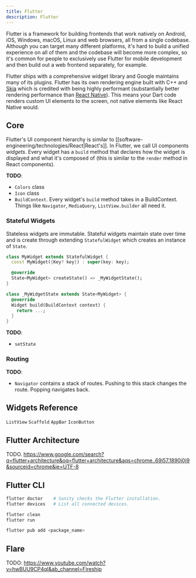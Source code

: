 ```yaml
---
title: Flutter
description: Flutter
---
```


Flutter is a framework for building frontends that work natively on Android, iOS, Windows, macOS, Linux and web browsers, all from a single codebase. Although you can target many different platforms, it's hard to build a unified experience on all of them and the codebase will become more complex, so it's common for people to exclusively use Flutter for mobile development and then build out a web frontend separately, for example.

Flutter ships with a comprehensive widget library and Google maintains many of its plugins.
<mark style="background: #ADCCFFA6;"></mark> 
Flutter has its own rendering engine built with C++ and [Skia](https://skia.org/) which is credited with being highly performant (substantially better rendering performance than [React Native](https://reactnative.dev/)). This means your Dart code renders custom UI elements to the screen, not native elements like React Native would.



## Core
Flutter's UI component hierarchy is similar to [[software-engineering/technologies/React|React's]]. In Flutter, we call UI components *widgets*. Every widget has a `build` method that declares how the widget is displayed and what it's composed of (this is similar to the `render` method in React components).

**TODO**:
- `Colors` class
- `Icon` class
- `BuildContext`. Every widget's `build` method takes in a BuildContext. Things like `Navigator`, `MediaQuery`, `ListView.builder` all need it.

### Stateful Widgets
Stateless widgets are immutable.
Stateful widgets maintain state over time and is create through extending `StatefulWidget` which creates an instance of `State`.
```dart
class MyWidget extends StatefulWidget {
  const MyWidget({Key? key}) : super(key: key);

  @override
  State<MyWidget> createState() => _MyWidgetState();
}

class _MyWidgetState extends State<MyWidget> {
  @override
  Widget build(BuildContext context) {
    return ...;
  }
}
```

**TODO**:
- `setState`

### Routing

**TODO**:
- `Navigator` contains a stack of routes. Pushing to this stack changes the route. Popping navigates back.


## Widgets Reference

`ListView`
`Scaffold`
`AppBar`
`IconButton`



## Flutter Architecture
TODO. https://www.google.com/search?q=flutter+architecture&oq=flutter+architecture&aqs=chrome..69i57.1890j0j9&sourceid=chrome&ie=UTF-8

## Flutter CLI
```bash
flutter doctor    # Sanity checks the Flutter installation.
flutter devices   # List all connected devices.

flutter clean
flutter run

flutter pub add <package_name>

```

## Flare
TODO: https://www.youtube.com/watch?v=hwBUU9CP4qI&ab_channel=Fireship

